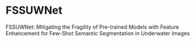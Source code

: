 # FSSUWNet
FSSUWNet: Mitigating the Fragility of Pre-trained Models with Feature Enhancement for Few-Shot Semantic Segmentation in Underwater Images
